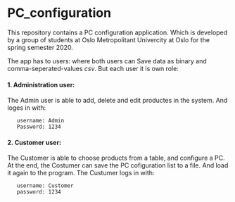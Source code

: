 # PC_configuration
This repository contains a PC configuration application. Which is developed by a group of students at Oslo Metropolitant Univercity at Oslo for the spring semester 2020.

The app has to users: 
where both users can Save data as binary and comma-seperated-values *csv*.
But each user it is own role: 
#### 1. Administration user: 
The Admin user is able to add, delete and edit productes in the system.
And loges in with: 
 ```
    username: Admin
    Password: 1234
 ```
 #### 2. Customer user:
 The Customer is able to choose products from a table, and configure a PC. At the end, the Costumer can save the PC cofiguration list to a file.
 And load it again to the program.
 The Custumer logs in with:
 ```
    username: Customer
    password: 1234
 ```

